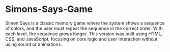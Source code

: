 # Simons-Says-Game
Simon Says is a classic memory game where the system shows a sequence of colors, and the user must repeat the sequence in the correct order. With each level, the sequence grows longer. This version was built using HTML, CSS, and JavaScript, focusing on core logic and user interaction without using sound or animations.
